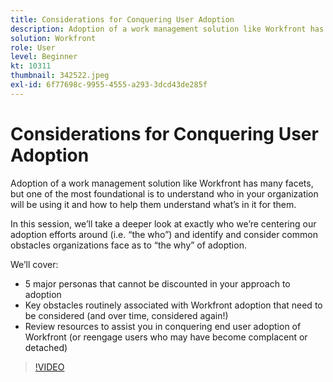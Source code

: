 ```yaml
---
title: Considerations for Conquering User Adoption
description: Adoption of a work management solution like Workfront has many facets, but one of the most foundational is to understand who in your organization will be using it.
solution: Workfront
role: User
level: Beginner
kt: 10311
thumbnail: 342522.jpeg
exl-id: 6f77698c-9955-4555-a293-3dcd43de285f
---
```

# Considerations for Conquering User Adoption

Adoption of a work management solution like Workfront has many facets, but one of the most foundational is to understand who in your organization will be using it and how to help them understand what’s in it for them.

In this session, we’ll take a deeper look at exactly who we’re centering our adoption efforts around (i.e. “the who”) and identify and consider common obstacles organizations face as to “the why” of adoption.

We’ll cover:

* 5 major personas that cannot be discounted in your approach to adoption
* Key obstacles routinely associated with Workfront adoption that need to be considered (and over time, considered again!)
* Review resources to assist you in conquering end user adoption of Workfront (or reengage users who may have become complacent or detached)

>[!VIDEO](https://video.tv.adobe.com/v/342522/?quality=12&learn=on)
